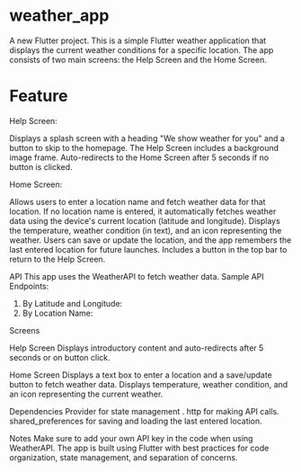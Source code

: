 # weather_app

A new Flutter project.
This is a simple Flutter weather application that displays the current weather conditions for a specific location. The app consists of two main screens: the Help Screen and the Home Screen.

# Feature 

Help Screen:

Displays a splash screen with a heading "We show weather for you" and a button to skip to the homepage.
The Help Screen includes a background image frame.
Auto-redirects to the Home Screen after 5 seconds if no button is clicked.

Home Screen:

Allows users to enter a location name and fetch weather data for that location.
If no location name is entered, it automatically fetches weather data using the device's current location (latitude and longitude).
Displays the temperature, weather condition (in text), and an icon representing the weather.
Users can save or update the location, and the app remembers the last entered location for future launches.
Includes a button in the top bar to return to the Help Screen.

API 
This app uses the WeatherAPI to fetch weather data.
Sample API Endpoints:
1. By Latitude and Longitude:
2. By Location Name:

Screens

Help Screen
Displays introductory content and auto-redirects after 5 seconds or on button click.

Home Screen
Displays a text box to enter a location and a save/update button to fetch weather data.
Displays temperature, weather condition, and an icon representing the current weather.

Dependencies
Provider for state management .
http for making API calls.
shared_preferences for saving and loading the last entered location.

Notes
Make sure to add your own API key in the code when using WeatherAPI.
The app is built using Flutter with best practices for code organization, state management, and separation of concerns.
